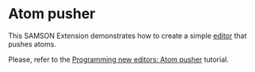 # Atom pusher

This SAMSON Extension demonstrates how to create a simple [editor](https://documentation.samson-connect.net/developers/latest/editors/) that pushes atoms.

Please, refer to the [Programming new editors: Atom pusher](https://documentation.samson-connect.net/developers/latest/tutorials/atom-pusher/) tutorial.
